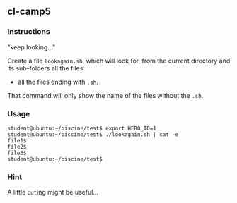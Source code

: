 ## cl-camp5

### Instructions

"keep looking..."

Create a file `lookagain.sh`, which will look for, from the current directory and its sub-folders all the files:

- all the files ending with `.sh`.

That command will only show the name of the files without the `.sh`.

### Usage

```console
student@ubuntu:~/piscine/test$ export HERO_ID=1
student@ubuntu:~/piscine/test$ ./lookagain.sh | cat -e
file1$
file2$
file3$
student@ubuntu:~/piscine/test$
```

### Hint

A little `cut`ing might be useful...
